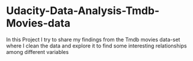 # Udacity-Data-Analysis-Tmdb-Movies-data
In this Project I try to share my findings from the Tmdb movies data-set where I clean the data and explore it to find some interesting relationships among different variables
